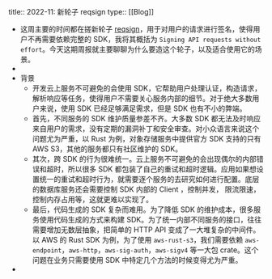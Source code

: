 title:: 2022-11: 新轮子 reqsign
type:: [[Blog]]

- 这周主要的时间都在搓新轮子 [reqsign](https://github.com/Xuanwo/reqsign)，用于对用户的请求进行签名，使得用户不再需要依赖完整的 SDK，我将其概括为 `Signing API requests without effort`。今天这期周报就主要聊聊为什么要造这个轮子，以及适合使用它的场景。
-
- 背景
	- 开发云上服务不可避免的会使用 SDK，它帮助用户处理认证，构造请求，解析响应等任务，使得用户不需要关心服务内部的细节。对于绝大多数用户来说，使用 SDK 已经足够满足需求，但是 SDK 也有不小的弊端。
	- 首先，不同服务的 SDK 维护质量参差不齐。大多数 SDK 都无法及时响应来自用户的需求，没有定期的漏洞补丁和安全审查。对小众语言来说这个问题尤为严重，以 Rust 为例，对象存储服务中提供官方 SDK 支持的只有 AWS S3，其他的服务都只有社区维护的 SDK。
	- 其次，跨 SDK 的行为很难统一。云上服务不可避免的会出现偶尔的内部错误和超时，所以很多 SDK 都包装了自己的重试和超时逻辑。应用如果想设置统一的重试和超时行为，就需要逐个服务的去研究如何进行配置。底层的数据库服务还会需要控制 SDK 内部的 Client ，控制并发， 限流限速，控制内存占用等，这就更难以实现了。
	- 最后，代码生成的 SDK 复杂而难用。为了降低 SDK 的维护成本，很多服务使用代码生成的方式来构建 SDK。为了统一内部不同服务的接口，往往需要增加无数层抽象，把简单的 HTTP API 变成了一大堆复杂的中间件。以 AWS 的 Rust SDK 为例，为了使用 `aws-rust-s3`，我们需要依赖 `aws-endpoint`，`aws-http`，`aws-sig-auth`，`aws-sigv4` 等一大包 crate。这个问题在业务只需要使用 SDK 中特定几个方法的时候变得尤为严重。
-
